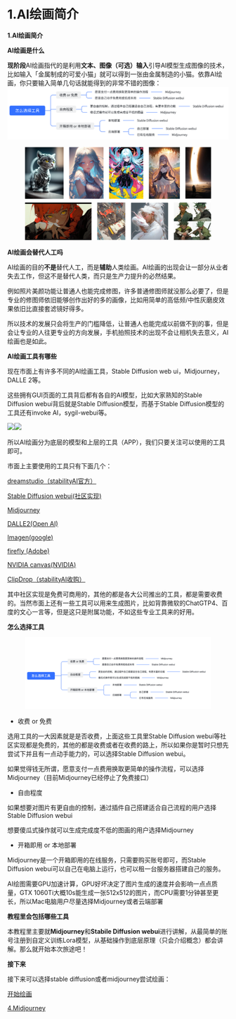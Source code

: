 # 1.AI绘画简介

**1.AI绘画简介**

**AI绘画是什么**

**现阶段**AI绘画指代的是利用**文本、图像（可选）输入**引导AI模型生成图像的技术，比如输入「金属制成的可爱小猫」就可以得到一张由金属制造的小猫。依靠AI绘画，你只要输入简单几句话就能得到的非常不错的图像：![](<.gitbook/assets/image (1).png>)

<figure><img src=".gitbook/assets/image (2).png" alt=""><figcaption></figcaption></figure>

**AI绘画会替代人工吗**

AI绘画的目的**不是**替代人工，而是**辅助**人类绘画。AI绘画的出现会让一部分从业者失去工作，但这不是替代人类，而只是生产力提升的必然结果。

例如照片美颜功能让普通人也能完成修图，许多普通修图师就没那么必要了，但是专业的修图师依旧能够创作出好的多的画像，比如用简单的高低频/中性灰磨皮效果依旧比直接套滤镜好得多。

所以技术的发展只会将生产的门槛降低，让普通人也能完成以前做不到的事，但是会让专业的人往更专业的方向发展，手机拍照技术的出现不会让相机失去意义，AI绘画也是如此。

**AI绘画工具有哪些**

现在市面上有许多不同的AI绘画工具，Stable Diffusion web ui，Midjourney，DALLE 2等。

这些拥有GUI页面的工具背后都有各自的AI模型，比如大家熟知的Stable Diffusion webui背后就是Stable Diffusion模型，而基于Stable Diffusion模型的工具还有invoke AI，sygil-webui等。

![](https://z28pynubvc.feishu.cn/space/api/box/stream/download/asynccode/?code=MzVjMWNiZWU2NGVkNmEzZGJjZjAwNjZmMzFjYThjOTdfZlExSk4xNHpuSnB2ZVdEY21kUFozN2dsblRjSWk2Y1BfVG9rZW46VXlYcmJJN05jb2Y0RmZ4SG1VSWNaUVZ6bmNjXzE2ODM2MjMwOTE6MTY4MzYyNjY5MV9WNA)![](https://z28pynubvc.feishu.cn/space/api/box/stream/download/asynccode/?code=M2FmM2EyNjQ3ZWYxMTJkYTQ5NTg0YjUyYWM1NTg5YTZfTzVza0d4WXhjSG9OcmJSVjBVS2JEMXV1YzFWZlZxYzBfVG9rZW46WnpwNmJjY2Vlb0wwd1V4bzVEMWNsM21obmtjXzE2ODM2MjMwOTE6MTY4MzYyNjY5MV9WNA)

所以AI绘画分为底层的模型和上层的工具（APP），我们只要关注可以使用的工具即可。

市面上主要使用的工具只有下面几个：

[dreamstudio（stabilityAI官方）](https://beta.dreamstudio.ai/generate)

[Stable Diffusion webui(社区实现)](https://github.com/AUTOMATIC1111/stable-diffusion-webui)

[Midjourney](https://www.midjourney.com/)

[DALLE2(Open AI)](https://openai.com/product/dall-e-2)

[Imagen(google)](https://imagen.research.google/)

[firefly (Adobe)](https://www.adobe.com/sensei/generative-ai/firefly.html)

[NVIDIA canvas(NVIDIA)](https://www.nvidia.com/en-us/studio/canvas/)

[ClipDrop（stabilityAI收购）](https://clipdrop.co/stable-diffusion)

其中社区实现是免费可商用的，其他的都是各大公司推出的工具，都是需要收费的。当然市面上还有一些工具可以用来生成图片，比如背靠微软的ChatGTP4、百度的文心一言等，但是这只是附属功能，不如这些专业工具来的好用。

**怎么选择工具**

<figure><img src=".gitbook/assets/image.png" alt=""><figcaption></figcaption></figure>

* 收费 or 免费

选用工具的一大因素就是是否收费，上面这些工具里Stable Diffusion webui等社区实现都是免费的，其他的都是收费或者在收费的路上，所以如果你是暂时只想先尝试下并且有一点动手能力的，可以选择Stable Diffusion webui。

如果觉得钱无所谓，愿意支付一点费用换取更简单的操作流程，可以选择Midjourney（目前Midjourney已经停止了免费接口）

* 自由程度

如果想要对图片有更自由的控制，通过插件自己搭建适合自己流程的用户选择Stable Diffusion webui

想要傻瓜式操作就可以生成完成度不低的图画的用户选择Midjourney

* 开箱即用 or 本地部署

Midjourney是一个开箱即用的在线服务，只需要购买账号即可，而Stable Diffusion webui可以自己在电脑上运行，也可以租一台服务器搭建自己的服务。

AI绘图需要GPU加速计算，GPU好坏决定了图片生成的速度并会影响一点点质量，GTX 1060Ti大概10s能生成一张512x512的图片，而CPU需要1分钟甚至更长，所以Mac电脑用户尽量选择Midjourney或者云端部署

**教程里会包括哪些工具**

本教程里主要就**Midjourney**和**Stabile Diffusion webui**进行讲解，从最简单的账号注册到自定义训练Lora模型，从基础操作到底层原理（只会介绍概念）都会讲解。那么就开始本次旅途吧！

**接下来**

接下来可以选择stable diffusion或者midjourney尝试绘画：

[开始绘画](https://z28pynubvc.feishu.cn/wiki/wikcnOvhJqkOqRuIyFiN3cCbdvc)

[4.Midjourney](https://z28pynubvc.feishu.cn/wiki/wikcndiiJlR26S6hG4GW06cnN6f)
